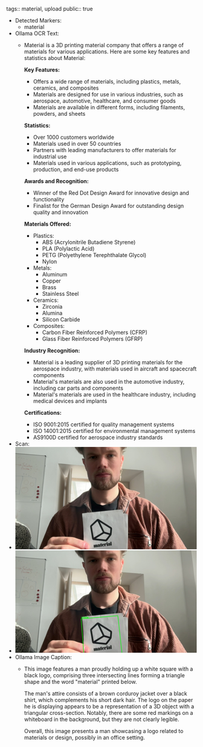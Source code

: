 tags:: material, upload
public:: true

- Detected Markers:
	- material
- Ollama OCR Text:
	- Material is a 3D printing material company that offers a range of materials for various applications. Here are some key features and statistics about Material:
	  
	  **Key Features:**
	  
	  * Offers a wide range of materials, including plastics, metals, ceramics, and composites
	  * Materials are designed for use in various industries, such as aerospace, automotive, healthcare, and consumer goods
	  * Materials are available in different forms, including filaments, powders, and sheets
	  
	  **Statistics:**
	  
	  * Over 1000 customers worldwide
	  * Materials used in over 50 countries
	  * Partners with leading manufacturers to offer materials for industrial use
	  * Materials used in various applications, such as prototyping, production, and end-use products
	  
	  **Awards and Recognition:**
	  
	  * Winner of the Red Dot Design Award for innovative design and functionality
	  * Finalist for the German Design Award for outstanding design quality and innovation
	  
	  **Materials Offered:**
	  
	  * Plastics:
	  	+ ABS (Acrylonitrile Butadiene Styrene)
	  	+ PLA (Polylactic Acid)
	  	+ PETG (Polyethylene Terephthalate Glycol)
	  	+ Nylon
	  * Metals:
	  	+ Aluminum
	  	+ Copper
	  	+ Brass
	  	+ Stainless Steel
	  * Ceramics:
	  	+ Zirconia
	  	+ Alumina
	  	+ Silicon Carbide
	  * Composites:
	  	+ Carbon Fiber Reinforced Polymers (CFRP)
	  	+ Glass Fiber Reinforced Polymers (GFRP)
	  
	  **Industry Recognition:**
	  
	  * Material is a leading supplier of 3D printing materials for the aerospace industry, with materials used in aircraft and spacecraft components
	  * Material's materials are also used in the automotive industry, including car parts and components
	  * Material's materials are used in the healthcare industry, including medical devices and implants
	  
	  **Certifications:**
	  
	  * ISO 9001:2015 certified for quality management systems
	  * ISO 14001:2015 certified for environmental management systems
	  * AS9100D certified for aerospace industry standards
- Scan:
- ![./assets/scans/2025-02-18_13-24-13-129657.jpg](./assets/scans/2025-02-18_13-24-13-129657.jpg)
- ![./assets/scans/2025-02-18_13-24-13-167193.jpg](./assets/scans/2025-02-18_13-24-13-167193.jpg)
- Ollama Image Caption:
	- This image features a man proudly holding up a white square with a black logo, comprising three intersecting lines forming a triangle shape and the word "material" printed below.
	  
	  The man's attire consists of a brown corduroy jacket over a black shirt, which complements his short dark hair. The logo on the paper he is displaying appears to be a representation of a 3D object with a triangular cross-section. Notably, there are some red markings on a whiteboard in the background, but they are not clearly legible.
	  
	  Overall, this image presents a man showcasing a logo related to materials or design, possibly in an office setting.